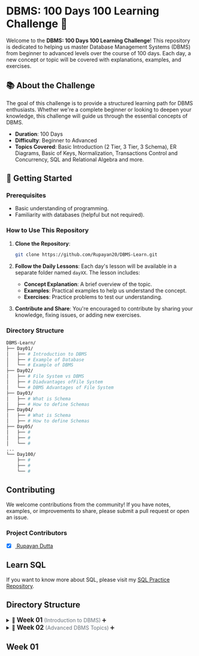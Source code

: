 # DBMS: 100 Days 100 Learning Challenge 🚀

Welcome to the **DBMS: 100 Days 100 Learning Challenge**! This repository is dedicated to helping us master Database Management Systems (DBMS) from beginner to advanced levels over the course of 100 days. Each day, a new concept or topic will be covered with explanations, examples, and exercises.

## 📚 About the Challenge

The goal of this challenge is to provide a structured learning path for DBMS enthusiasts. Whether we're a complete beginner or looking to deepen your knowledge, this challenge will guide us through the essential concepts of DBMS.

- **Duration**: 100 Days
- **Difficulty**: Beginner to Advanced
- **Topics Covered**: Basic Introduction (2 Tier, 3 Tier, 3 Schema), ER Diagrams, Basic of Keys, Normalization, Transactions Control and Concurrency, SQL and Relational Algebra and more.

## 🚀 Getting Started

### Prerequisites

- Basic understanding of programming.
- Familiarity with databases (helpful but not required).

### How to Use This Repository

1. **Clone the Repository**:
    ```bash
    git clone https://github.com/Rupayan20/DBMS-Learn.git
    ```
   
2. **Follow the Daily Lessons**: Each day's lesson will be available in a separate folder named `dayXX`. The lesson includes:
   - **Concept Explanation**: A brief overview of the topic.
   - **Examples**: Practical examples to help us understand the concept.
   - **Exercises**: Practice problems to test our understanding.
   
3. **Contribute and Share**: You're encouraged to contribute by sharing your knowledge, fixing issues, or adding new exercises.

### Directory Structure

```bash
DBMS-Learn/
├── Day01/
│   ├── # Introduction to DBMS
│   ├── # Example of Database             
│   └── # Example of DBMS
├── Day02/
│   ├── # File System vs DBMS 
│   ├── # Diadvantages ofFile System 
│   └── # DBMS Advantages of File System
├── Day03/
│   ├── # What is Schema
│   ├── # How to define Schemas 
├── Day04/
│   ├── # What is Schema 
│   ├── # How to define Schemas
├── Day05/
│   ├── # 
│   ├── # 
│   └── # 
...
└── Day100/
    ├── #
    ├── #
    └── #
```

## Contributing
<p> We welcome contributions from the community! If you have notes, examples, or improvements to share, please submit a pull request or open an issue. </p>

### Project Contributors
- [x] <a href="https://github.com/Rupayan20"> Rupayan Dutta </a>

## Learn SQL
If you want to know more about SQL, please visit my [SQL Practice Repository](https://github.com/Rupayan20/SQL-Practice).





## Directory Structure

<details>
  <summary>📅 <strong style="font-size:1.2em;">Week 01</strong> <span style="color: #6c757d;">(Introduction to DBMS)</span> ➕</summary>
  <details>
  <summary><strong>[📅 Day 01: Introduction to DBMS](https://github.com/Rupayan20/DBMS-Learn/blob/main/day01.txt)</strong></summary>
  <ul style="margin-left: 20px;">
    <li>📘 <strong>Introduction to DBMS</strong></li>
    <li>📂 <strong>Example of Database</strong></li>
    <li>📂 <strong>Example of DBMS</strong></li>
  </ul>
</details>

<details>
  <summary><strong>📅 Day 02: File System vs DBMS</strong></summary>
  <ul style="margin-left: 20px;">
    <li>🗂️ <strong>File System vs DBMS</strong></li>
    <li>⚠️ <strong>Disadvantages of File System</strong></li>
    <li>✅ <strong>DBMS Advantages over File System</strong></li>
  </ul>
</details>

<details>
  <summary><strong>📅 Day 03: Understanding Schema</strong></summary>
  <ul style="margin-left: 20px;">
    <li>📑 <strong>What is Schema?</strong></li>
    <li>✏️ <strong>How to Define Schemas</strong></li>
  </ul>
</details>

<details>
  <summary><strong>📅 Day 04: Advanced Schema Concepts</strong></summary>
  <ul style="margin-left: 20px;">
    <li>📑 <strong>What is Schema?</strong></li>
    <li>✏️ <strong>How to Define Schemas</strong></li>
  </ul>
</details>

<details>
  <summary><strong>📅 Day 05: Topic Placeholder</strong></summary>
  <ul style="margin-left: 20px;">
    <li>📝 <strong>Topic 1</strong></li>
    <li>📝 <strong>Topic 2</strong></li>
    <li>📝 <strong>Topic 3</strong></li>
  </ul>
</details>

  - 🔹 [Day 01](./Week01/Day01) - Introduction to DBMS, Example of Database, Example of DBMS
  - 🔹 [Day 02](./Week01/Day02) - File System vs DBMS, Disadvantages of File System, DBMS Advantages over File System
  - 🔹 [Day 03](./Week01/Day03) - What is Schema, How to define Schemas
  - 🔹 [Day 04](./Week01/Day04) - What is Schema, How to define Schemas
  - 🔹 [Day 05](./Week01/Day05) - Topic placeholder
  - 🔹 [Day 06](./Week01/Day06) - Topic placeholder
  - 🔹 [Day 07](./Week01/Day07) - Topic placeholder
  
</details>

<details>
  <summary>📅 <strong style="font-size:1.2em;">Week 02</strong> <span style="color: #6c757d;">(Advanced DBMS Topics)</span> ➕</summary>

  - 🔹 [Day 08](./Week02/Day08) - Topic placeholder
  - 🔹 [Day 09](./Week02/Day09) - Topic placeholder
  - 🔹 [Day 10](./Week02/Day10) - Topic placeholder
  - 🔹 [Day 11](./Week02/Day11) - Topic placeholder
  - 🔹 [Day 12](./Week02/Day12) - Topic placeholder
  - 🔹 [Day 13](./Week02/Day13) - Topic placeholder
  - 🔹 [Day 14](./Week02/Day14) - Topic placeholder

</details>



## Week 01



<!-- Continue with other days -->
